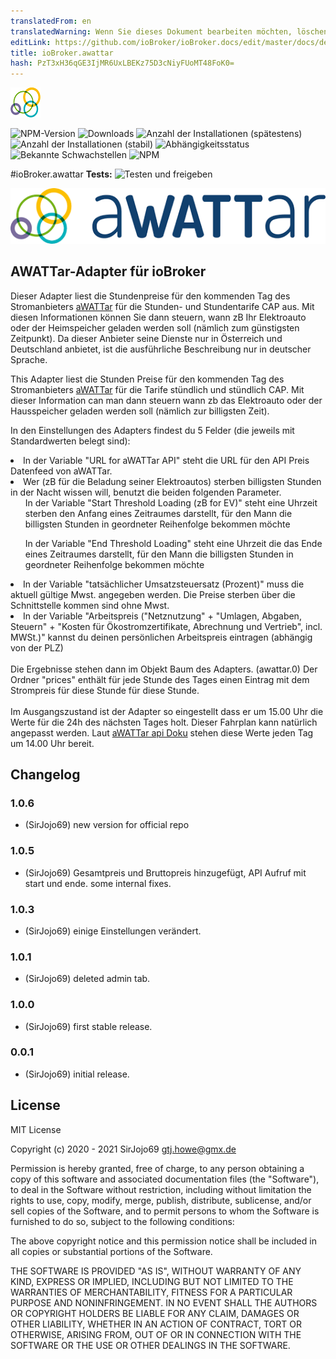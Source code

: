 ```yaml
---
translatedFrom: en
translatedWarning: Wenn Sie dieses Dokument bearbeiten möchten, löschen Sie bitte das Feld "translationsFrom". Andernfalls wird dieses Dokument automatisch erneut übersetzt
editLink: https://github.com/ioBroker/ioBroker.docs/edit/master/docs/de/adapterref/iobroker.awattar/README.md
title: ioBroker.awattar
hash: PzT3xH36qGE3IjMR6UxLBEKz75D3cNiyFUoMT48FoK0=
---
```

![Logo](../../../en/adapterref/iobroker.awattar/admin/awattar.png)

![NPM-Version](http://img.shields.io/npm/v/iobroker.awattar.svg)
![Downloads](https://img.shields.io/npm/dm/iobroker.awattar.svg)
![Anzahl der Installationen (spätestens)](http://iobroker.live/badges/awattar-installed.svg)
![Anzahl der Installationen (stabil)](http://iobroker.live/badges/awattar-stable.svg)
![Abhängigkeitsstatus](https://img.shields.io/david/sirjojo69/iobroker.awattar.svg)
![Bekannte Schwachstellen](https://snyk.io/test/github/sirjojo69/ioBroker.awattar/badge.svg)
![NPM](https://nodei.co/npm/iobroker.awattar.png?downloads=true)

#ioBroker.awattar
**Tests:** ![Testen und freigeben](https://github.com/sirjojo69/ioBroker.awattar/workflows/Test%20and%20Release/badge.svg)

<p><a href="https://www.awattar.de/" target="_blank"><img border="0" alt="aWATTar" src="admin/awattarBig.png"></a></p>

## AWATTar-Adapter für ioBroker
Dieser Adapter liest die Stundenpreise für den kommenden Tag des Stromanbieters <a href="https://www.awattar.de/" target="_blank">aWATTar</a> für die Stunden- und Stundentarife CAP aus. Mit diesen Informationen können Sie dann steuern, wann zB Ihr Elektroauto oder der Heimspeicher geladen werden soll (nämlich zum günstigsten Zeitpunkt). Da dieser Anbieter seine Dienste nur in Österreich und Deutschland anbietet, ist die ausführliche Beschreibung nur in deutscher Sprache.

This Adapter liest die Stunden Preise für den kommenden Tag des Stromanbieters <a href="https://www.awattar.de/" target="_blank">aWATTar</a> für die Tarife stündlich und stündlich CAP. Mit dieser Information can man dann steuern wann zb das Elektroauto oder der Hausspeicher geladen werden soll (nämlich zur billigsten Zeit).

In den Einstellungen des Adapters findest du 5 Felder (die jeweils mit Standardwerten belegt sind):<li> In der Variable &quot;URL for aWATTar API&quot; steht die URL für den API Preis Datenfeed von aWATTar.</li><li> Wer (zB für die Beladung seiner Elektroautos) sterben billigsten Stunden in der Nacht wissen will, benutzt die beiden folgenden Parameter.<ul> In der Variable &quot;Start Threshold Loading (zB for EV)&quot; steht eine Uhrzeit sterben den Anfang eines Zeitraumes darstellt, für den Mann die billigsten Stunden in geordneter Reihenfolge bekommen möchte</ul><ul> In der Variable &quot;End Threshold Loading&quot; steht eine Uhrzeit die das Ende eines Zeitraumes darstellt, für den Mann die billigsten Stunden in geordneter Reihenfolge bekommen möchte</ul></li><li> In der Variable &quot;tatsächlicher Umsatzsteuersatz (Prozent)&quot; muss die aktuell gültige Mwst. angegeben werden. Die Preise sterben über die Schnittstelle kommen sind ohne Mwst.</li><li> In der Variable &quot;Arbeitspreis (&quot;Netznutzung&quot; + &quot;Umlagen, Abgaben, Steuern&quot; + &quot;Kosten für Ökostromzertifikate, Abrechnung und Vertrieb&quot;, incl. MWSt.)&quot; kannst du deinen persönlichen Arbeitspreis eintragen (abhängig von der PLZ)</li><br> Die Ergebnisse stehen dann im Objekt Baum des Adapters. (awattar.0) Der Ordner &quot;prices&quot; enthält für jede Stunde des Tages einen Eintrag mit dem Strompreis für diese Stunde für diese Stunde.<br><br> Im Ausgangszustand ist der Adapter so eingestellt dass er um 15.00 Uhr die Werte für die 24h des nächsten Tages holt. Dieser Fahrplan kann natürlich angepasst werden. Laut <a href="https://www.awattar.de/services/api" target="_blank">aWATTar api Doku</a> stehen diese Werte jeden Tag um 14.00 Uhr bereit.

## Changelog

### 1.0.6
* (SirJojo69) new version for official repo

### 1.0.5
* (SirJojo69) Gesamtpreis und Bruttopreis hinzugefügt, API Aufruf mit start und ende. some internal fixes.

### 1.0.3
* (SirJojo69) einige Einstellungen verändert.

### 1.0.1
* (SirJojo69) deleted admin tab.

### 1.0.0
* (SirJojo69) first stable release.

### 0.0.1
* (SirJojo69) initial release.

## License
MIT License

Copyright (c) 2020 - 2021 SirJojo69 <gtj.howe@gmx.de>

Permission is hereby granted, free of charge, to any person obtaining a copy
of this software and associated documentation files (the "Software"), to deal
in the Software without restriction, including without limitation the rights
to use, copy, modify, merge, publish, distribute, sublicense, and/or sell
copies of the Software, and to permit persons to whom the Software is
furnished to do so, subject to the following conditions:

The above copyright notice and this permission notice shall be included in all
copies or substantial portions of the Software.

THE SOFTWARE IS PROVIDED "AS IS", WITHOUT WARRANTY OF ANY KIND, EXPRESS OR
IMPLIED, INCLUDING BUT NOT LIMITED TO THE WARRANTIES OF MERCHANTABILITY,
FITNESS FOR A PARTICULAR PURPOSE AND NONINFRINGEMENT. IN NO EVENT SHALL THE
AUTHORS OR COPYRIGHT HOLDERS BE LIABLE FOR ANY CLAIM, DAMAGES OR OTHER
LIABILITY, WHETHER IN AN ACTION OF CONTRACT, TORT OR OTHERWISE, ARISING FROM,
OUT OF OR IN CONNECTION WITH THE SOFTWARE OR THE USE OR OTHER DEALINGS IN THE
SOFTWARE.